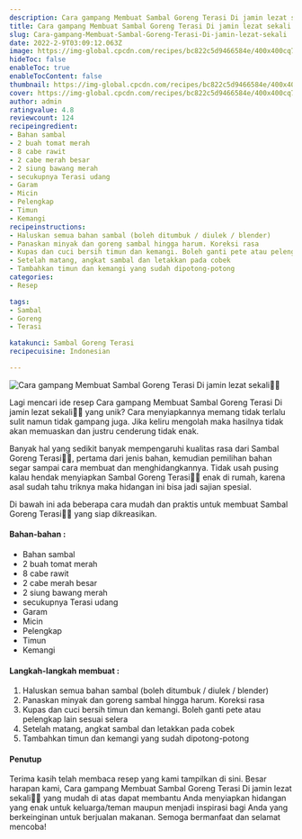 ```yaml
---
description: Cara gampang Membuat Sambal Goreng Terasi Di jamin lezat sekali"
title: Cara gampang Membuat Sambal Goreng Terasi Di jamin lezat sekali
slug: Cara-gampang-Membuat-Sambal-Goreng-Terasi-Di-jamin-lezat-sekali
date: 2022-2-9T03:09:12.063Z
image: https://img-global.cpcdn.com/recipes/bc822c5d9466584e/400x400cq70/photo.jpg
hideToc: false
enableToc: true
enableTocContent: false
thumbnail: https://img-global.cpcdn.com/recipes/bc822c5d9466584e/400x400cq70/photo.jpg
cover: https://img-global.cpcdn.com/recipes/bc822c5d9466584e/400x400cq70/photo.jpg
author: admin
ratingvalue: 4.8
reviewcount: 124
recipeingredient:
- Bahan sambal
- 2 buah tomat merah
- 8 cabe rawit
- 2 cabe merah besar
- 2 siung bawang merah
- secukupnya Terasi udang
- Garam
- Micin
- Pelengkap
- Timun
- Kemangi
recipeinstructions:
- Haluskan semua bahan sambal (boleh ditumbuk / diulek / blender)
- Panaskan minyak dan goreng sambal hingga harum. Koreksi rasa
- Kupas dan cuci bersih timun dan kemangi. Boleh ganti pete atau pelengkap lain sesuai selera
- Setelah matang, angkat sambal dan letakkan pada cobek
- Tambahkan timun dan kemangi yang sudah dipotong-potong
categories:
- Resep

tags:
- Sambal
- Goreng
- Terasi

katakunci: Sambal Goreng Terasi
recipecuisine: Indonesian

---
```


![Cara gampang Membuat Sambal Goreng Terasi Di jamin lezat sekali👩‍🍳](https://img-global.cpcdn.com/recipes/bc822c5d9466584e/400x400cq70/photo.jpg)

Lagi mencari ide resep Cara gampang Membuat Sambal Goreng Terasi Di jamin lezat sekali👩‍🍳 yang unik? Cara menyiapkannya memang tidak terlalu sulit namun tidak gampang juga. Jika keliru mengolah maka hasilnya tidak akan memuaskan dan justru cenderung tidak enak.

Banyak hal yang sedikit banyak mempengaruhi kualitas rasa dari Sambal Goreng Terasi👩‍🍳, pertama dari jenis bahan, kemudian pemilihan bahan segar sampai cara membuat dan menghidangkannya. Tidak usah pusing kalau hendak menyiapkan Sambal Goreng Terasi👩‍🍳 enak di rumah, karena asal sudah tahu triknya maka hidangan ini bisa jadi sajian spesial.

Di bawah ini ada beberapa cara mudah dan praktis untuk membuat Sambal Goreng Terasi👩‍🍳 yang siap dikreasikan.

<!--inarticleads1-->

#### Bahan-bahan :

- Bahan sambal
- 2 buah tomat merah
- 8 cabe rawit
- 2 cabe merah besar
- 2 siung bawang merah
- secukupnya Terasi udang
- Garam
- Micin
- Pelengkap
- Timun
- Kemangi

<!--inarticleads2-->

#### Langkah-langkah membuat :

1. Haluskan semua bahan sambal (boleh ditumbuk / diulek / blender)
1. Panaskan minyak dan goreng sambal hingga harum. Koreksi rasa
1. Kupas dan cuci bersih timun dan kemangi. Boleh ganti pete atau pelengkap lain sesuai selera
1. Setelah matang, angkat sambal dan letakkan pada cobek
1. Tambahkan timun dan kemangi yang sudah dipotong-potong

#### Penutup

Terima kasih telah membaca resep yang kami tampilkan di sini. Besar harapan kami, Cara gampang Membuat Sambal Goreng Terasi Di jamin lezat sekali👩‍🍳 yang mudah di atas dapat membantu Anda menyiapkan hidangan yang enak untuk keluarga/teman maupun menjadi inspirasi bagi Anda yang berkeinginan untuk berjualan makanan. Semoga bermanfaat dan selamat mencoba!